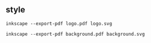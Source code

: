 style
---

```
inkscape --export-pdf logo.pdf logo.svg
```

```
inkscape --export-pdf background.pdf background.svg
```



